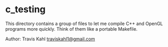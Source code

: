 # c_testing
This directory contains a group of files to let me compile C++ and OpenGL programs more quickly.
Think of them like a portable Makefile.

Author: Travis Kahl
	traviskahl1@gmail.com